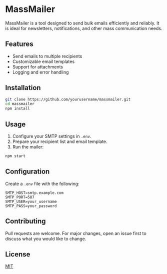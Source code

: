 # MassMailer

MassMailer is a tool designed to send bulk emails efficiently and reliably. It is ideal for newsletters, notifications, and other mass communication needs.

## Features

- Send emails to multiple recipients
- Customizable email templates
- Support for attachments
- Logging and error handling

## Installation

```bash
git clone https://github.com/yourusername/massmailer.git
cd massmailer
npm install
```

## Usage

1. Configure your SMTP settings in `.env`.
2. Prepare your recipient list and email template.
3. Run the mailer:

```bash
npm start
```

## Configuration

Create a `.env` file with the following:

```
SMTP_HOST=smtp.example.com
SMTP_PORT=587
SMTP_USER=your_username
SMTP_PASS=your_password
```

## Contributing

Pull requests are welcome. For major changes, open an issue first to discuss what you would like to change.

## License

[MIT](LICENSE)